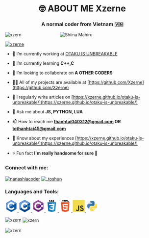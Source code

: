 <h1 align="center">🤓 ABOUT ME Xzerne</h1>
<h3 align="center">A normal coder from Vietnam 🇻🇳</h3>
<img align="right" alt="Shiina Mahiru" width="325" src="https://i.pinimg.com/originals/3b/78/9f/3b789f713d39fd7de7b2435e3651092b.jpg">
<p align="left"> <img src="https://komarev.com/ghpvc/?username=xzern&label=Profile%20views&color=0e75b6&style=flat" alt="xzern" /> </p>

<p align="left"> <a href="https://github.com/ryo-ma/github-profile-trophy"><img src="https://github-profile-trophy.vercel.app/?username=xzern" alt="xzerne" /></a> </p>


- 🔭 I’m currently working at [OTAKU IS UNBREAKABLE](https://discord.com/invite/943rVuWTr7)

- 🌱 I’m currently learning **C++,C**

- 👯 I’m looking to collaborate on **A OTHER CODERS**

- 👨‍💻 All of my projects are available at [https://github.com/Xzerne](https://github.com/Xzerne)

- 📝 I regularly write articles on [https://xzerne.github.io/otaku-is-unbreakable/](https://xzerne.github.io/otaku-is-unbreakable/)

- 💬 Ask me about **JS, PYTHON, LUA**

- 📫 How to reach me **thanhtai040312@gmail.com OR tothanhtai45@gmail.com**

- 📄 Know about my experiences [https://xzerne.github.io/otaku-is-unbreakable/](https://xzerne.github.io/otaku-is-unbreakable/)

- ⚡ Fun fact **I'm really handsome for sure 🤪**

<h3 align="left">Connect with me:</h3>
<p align="left">
<a href="https://fb.com/nanashiacoder" target="blank"><img align="center" src="https://raw.githubusercontent.com/rahuldkjain/github-profile-readme-generator/master/src/images/icons/Social/facebook.svg" alt="nanashiacoder" height="30" width="40" /></a>
<a href="https://discord.gg/_toshun" target="blank"><img align="center" src="https://raw.githubusercontent.com/rahuldkjain/github-profile-readme-generator/master/src/images/icons/Social/discord.svg" alt="_toshun" height="30" width="40" /></a>
</p>

<h3 align="left">Languages and Tools:</h3>
<p align="left"> <a href="https://www.cprogramming.com/" target="_blank" rel="noreferrer"> <img src="https://raw.githubusercontent.com/devicons/devicon/master/icons/c/c-original.svg" alt="c" width="40" height="40"/> </a> <a href="https://www.w3schools.com/cpp/" target="_blank" rel="noreferrer"> <img src="https://raw.githubusercontent.com/devicons/devicon/master/icons/cplusplus/cplusplus-original.svg" alt="cplusplus" width="40" height="40"/> </a> <a href="https://www.w3schools.com/cs/" target="_blank" rel="noreferrer"> <img src="https://raw.githubusercontent.com/devicons/devicon/master/icons/csharp/csharp-original.svg" alt="csharp" width="40" height="40"/> </a> <a href="https://www.w3schools.com/css/" target="_blank" rel="noreferrer"> <img src="https://raw.githubusercontent.com/devicons/devicon/master/icons/css3/css3-original-wordmark.svg" alt="css3" width="40" height="40"/> </a> <a href="https://www.w3.org/html/" target="_blank" rel="noreferrer"> <img src="https://raw.githubusercontent.com/devicons/devicon/master/icons/html5/html5-original-wordmark.svg" alt="html5" width="40" height="40"/> </a> <a href="https://developer.mozilla.org/en-US/docs/Web/JavaScript" target="_blank" rel="noreferrer"> <img src="https://raw.githubusercontent.com/devicons/devicon/master/icons/javascript/javascript-original.svg" alt="javascript" width="40" height="40"/> </a> <a href="https://www.python.org" target="_blank" rel="noreferrer"> <img src="https://raw.githubusercontent.com/devicons/devicon/master/icons/python/python-original.svg" alt="python" width="40" height="40"/> </a> </p>

<p><img align="left" src="https://github-readme-stats.vercel.app/api/top-langs?username=xzern&show_icons=true&locale=en&layout=compact" alt="xzern" /></p>

<p>&nbsp;<img align="center" src="https://github-readme-stats.vercel.app/api?username=xzern&show_icons=true&locale=en" alt="xzern" /></p>

<p><img align="center" src="https://github-readme-streak-stats.herokuapp.com/?user=xzern&" alt="xzern" /></p>
